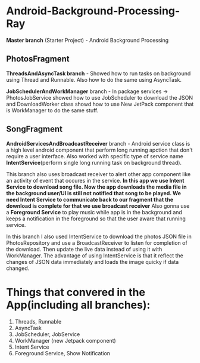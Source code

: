 # Android-Background-Processing-Ray
**Master branch** (Starter Project) - Android Background Processing

## PhotosFragment
**ThreadsAndAsyncTask branch** - Showed how to run tasks on background using Thread and Runnable. Also how to do the same using AsyncTask.

**JobSchedulerAndWorkManager** branch - In package services -> PhotosJobService showed how to use JobScheduler to download the JSON and DownloadWorker class showd how to use New JetPack component that is WorkManager to do the same stuff.  

## SongFragment
**AndroidServicesAndBroadcastReceiver** branch - Android service class is a high level android component that perform long running apction that don't require a user interface. Also worked with specific type of service name **IntentService**(perform single long running task on background thread).

This branch also uses broadcast receiver to alert other app component like an activity of event that occures in the service. **In this app we use Intent Service to download song file. Now the app downloads the media file in the background user/UI is still not notified that song to be played. We need Intent Service to communicate back to our fragment that the download is complete for that we use broadcast receiver** Also gonna use a **Foreground Service** to play music while app is in the background and keeps a notification in the foreground so that the user aware that running service. 

In this branch I also used IntentService to download the photos JSON file in PhotosRepository and use a BroadcastReceiver to listen for completion of the download. Then update the live data instead of using it with WorkManager. The advantage of using IntentService is that it reflect the changes of JSON data immediately and loads the image quicky if data changed.

# Things that convered in the App(including all branches):
1. Threads, Runnable
2. AsyncTask
3. JobScheduler, JobService
4. WorkManager (new Jetpack component)
5. Intent Service
6. Foreground Service, Show Notification
